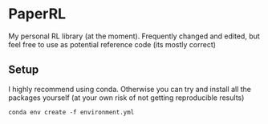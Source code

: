 # PaperRL
My personal RL library (at the moment). Frequently changed and edited, but feel free to use as potential reference code (its mostly correct)

## Setup

I highly recommend using conda. Otherwise you can try and install all the packages yourself (at your own risk of not getting reproducible results)

```
conda env create -f environment.yml
```
